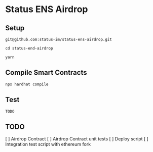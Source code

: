 # Status ENS Airdrop

## Setup

`git@github.com:status-im/status-ens-airdrop.git`

`cd status-end-airdrop`

`yarn`

## Compile Smart Contracts

`npx hardhat compile`

## Test

`TODO`


## TODO

[ ] Airdrop Contract
[ ] Airdrop Contract unit tests
[ ] Deploy script
[ ] Integration test script with ethereum fork
